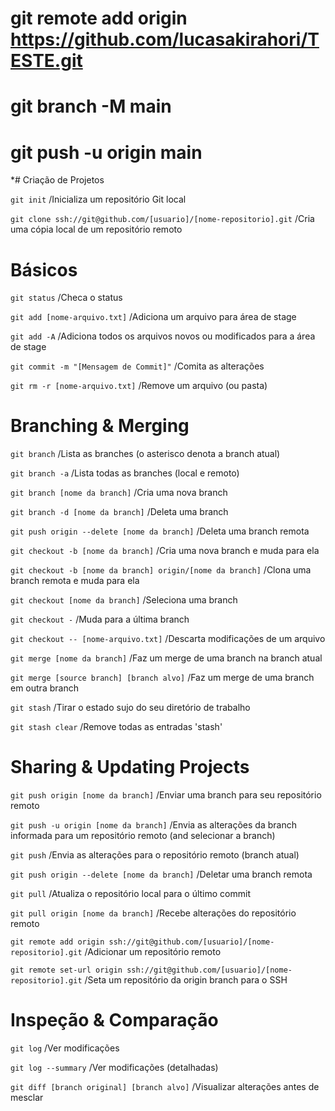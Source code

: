 # git remote add origin https://github.com/lucasakirahori/TESTE.git
# git branch -M main
# git push -u origin main


*# Criação de Projetos

`git init` /Inicializa um repositório Git local

`git clone ssh://git@github.com/[usuario]/[nome-repositorio].git` /Cria uma cópia local de um repositório remoto

# Básicos

`git status` /Checa o status

`git add [nome-arquivo.txt]` /Adiciona um arquivo para área de stage

`git add -A` /Adiciona todos os arquivos novos ou modificados para a área de stage

`git commit -m "[Mensagem de Commit]"` /Comita as alterações

`git rm -r [nome-arquivo.txt]` /Remove um arquivo (ou pasta)

# Branching & Merging

`git branch` /Lista as branches (o asterisco denota a branch atual)

`git branch -a` /Lista todas as branches (local e remoto)

`git branch [nome da branch]`	/Cria uma nova branch

`git branch -d [nome da branch]`	/Deleta uma branch

`git push origin --delete [nome da branch]`	/Deleta uma branch remota

`git checkout -b [nome da branch]`	/Cria uma nova branch e muda para ela

`git checkout -b [nome da branch] origin/[nome da branch]`	/Clona uma branch remota e muda para ela

`git checkout [nome da branch]`	/Seleciona uma branch

`git checkout -`	/Muda para a última branch

`git checkout -- [nome-arquivo.txt]`	/Descarta modificações de um arquivo

`git merge [nome da branch]`	/Faz um merge de uma branch na branch atual

`git merge [source branch] [branch alvo]`	/Faz um merge de uma branch em outra branch

`git stash`	/Tirar o estado sujo do seu diretório de trabalho

`git stash clear`	/Remove todas as entradas 'stash'

# Sharing & Updating Projects

`git push origin [nome da branch]`	/Enviar uma branch para seu repositório remoto

`git push -u origin [nome da branch]`	/Envia as alterações da branch informada para um repositório remoto (and selecionar a branch)

`git push`	/Envia as alterações para o repositório remoto (branch atual)

`git push origin --delete [nome da branch]`	/Deletar uma branch remota

`git pull`	/Atualiza o repositório local para o último commit

`git pull origin [nome da branch]`	/Recebe alterações do repositório remoto

`git remote add origin ssh://git@github.com/[usuario]/[nome-repositorio].git`	/Adicionar um repositório remoto

`git remote set-url origin ssh://git@github.com/[usuario]/[nome-repositorio].git`	/Seta um repositório da origin branch para o SSH

# Inspeção & Comparação

`git log`	/Ver modificações

`git log --summary`	/Ver modificações (detalhadas)

`git diff [branch original] [branch alvo]`	/Visualizar alterações antes de mesclar
